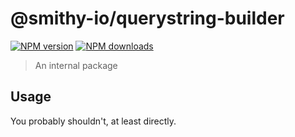 # @smithy-io/querystring-builder

[![NPM version](https://img.shields.io/npm/v/@smithy-io/querystring-builder/latest.svg)](https://www.npmjs.com/package/@smithy-io/querystring-builder)
[![NPM downloads](https://img.shields.io/npm/dm/@smithy-io/querystring-builder.svg)](https://www.npmjs.com/package/@smithy-io/querystring-builder)

> An internal package

## Usage

You probably shouldn't, at least directly.
